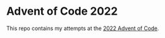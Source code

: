 # Advent of Code 2022

This repo contains my attempts at the [2022 Advent of Code](https://adventofcode.com/). 
